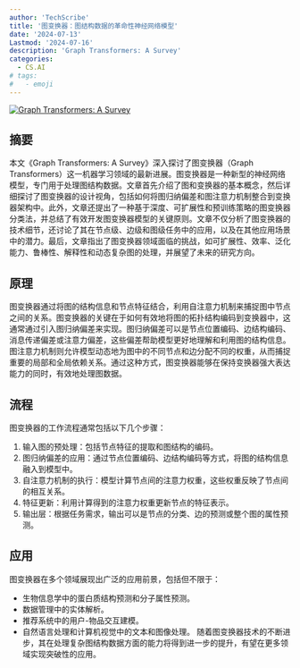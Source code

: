 ```yaml
---
author: 'TechScribe'
title: '图变换器：图结构数据的革命性神经网络模型'
date: '2024-07-13'
Lastmod: '2024-07-16'
description: 'Graph Transformers: A Survey'
categories:
  - CS.AI
# tags:
#   - emoji
---
```


[![Graph Transformers: A Survey](https://arxiv-research-1301205113.cos.ap-guangzhou.myqcloud.com/images/2407.09777v1.pdf_0.jpg)](https://arxiv.org/abs/2407.09777v1)

## 摘要

本文《Graph Transformers: A Survey》深入探讨了图变换器（Graph Transformers）这一机器学习领域的最新进展。图变换器是一种新型的神经网络模型，专门用于处理图结构数据。文章首先介绍了图和变换器的基本概念，然后详细探讨了图变换器的设计视角，包括如何将图归纳偏差和图注意力机制整合到变换器架构中。此外，文章还提出了一种基于深度、可扩展性和预训练策略的图变换器分类法，并总结了有效开发图变换器模型的关键原则。文章不仅分析了图变换器的技术细节，还讨论了其在节点级、边级和图级任务中的应用，以及在其他应用场景中的潜力。最后，文章指出了图变换器领域面临的挑战，如可扩展性、效率、泛化能力、鲁棒性、解释性和动态复杂图的处理，并展望了未来的研究方向。<!--more-->

## 原理

图变换器通过将图的结构信息和节点特征结合，利用自注意力机制来捕捉图中节点之间的关系。图变换器的关键在于如何有效地将图的拓扑结构编码到变换器中，这通常通过引入图归纳偏差来实现。图归纳偏差可以是节点位置编码、边结构编码、消息传递偏差或注意力偏差，这些偏差帮助模型更好地理解和利用图的结构信息。图注意力机制则允许模型动态地为图中的不同节点和边分配不同的权重，从而捕捉重要的局部和全局依赖关系。通过这种方式，图变换器能够在保持变换器强大表达能力的同时，有效地处理图数据。

## 流程

图变换器的工作流程通常包括以下几个步骤：
1. 输入图的预处理：包括节点特征的提取和图结构的编码。
2. 图归纳偏差的应用：通过节点位置编码、边结构编码等方式，将图的结构信息融入到模型中。
3. 自注意力机制的执行：模型计算节点间的注意力权重，这些权重反映了节点间的相互关系。
4. 特征更新：利用计算得到的注意力权重更新节点的特征表示。
5. 输出层：根据任务需求，输出可以是节点的分类、边的预测或整个图的属性预测。

## 应用

图变换器在多个领域展现出广泛的应用前景，包括但不限于：
- 生物信息学中的蛋白质结构预测和分子属性预测。
- 数据管理中的实体解析。
- 推荐系统中的用户-物品交互建模。
- 自然语言处理和计算机视觉中的文本和图像处理。
随着图变换器技术的不断进步，其在处理复杂图结构数据方面的能力将得到进一步的提升，有望在更多领域实现突破性的应用。